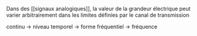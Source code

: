 Dans des [[signaux analogiques]], la valeur de la grandeur électrique peut varier arbitrairement dans les limites définies par le canal de transmission

continu -> niveau
temporel -> forme
fréquentiel -> fréquence